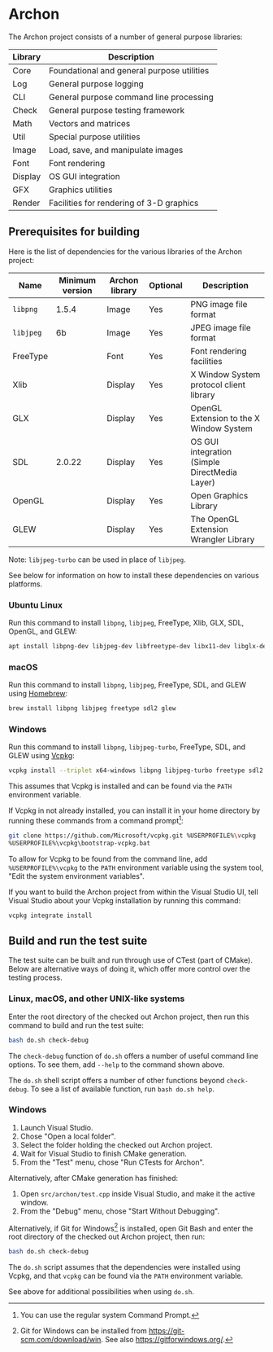 # Archon

The Archon project consists of a number of general purpose libraries:

  | Library | Description
  |---------|--------------------------------------------
  | Core    | Foundational and general purpose utilities
  | Log     | General purpose logging
  | CLI     | General purpose command line processing
  | Check   | General purpose testing framework
  | Math    | Vectors and matrices
  | Util    | Special purpose utilities
  | Image   | Load, save, and manipulate images
  | Font    | Font rendering
  | Display | OS GUI integration
  | GFX     | Graphics utilities
  | Render  | Facilities for rendering of 3-D graphics


## Prerequisites for building

Here is the list of dependencies for the various libraries of the Archon project:

  | Name      | Minimum version | Archon library | Optional | Description
  |-----------|-----------------|----------------|----------|-----------------------------------------------
  | `libpng`  | 1.5.4           | Image          | Yes      | PNG image file format
  | `libjpeg` | 6b              | Image          | Yes      | JPEG image file format
  | FreeType  |                 | Font           | Yes      | Font rendering facilities
  | Xlib      |                 | Display        | Yes      | X Window System protocol client library
  | GLX       |                 | Display        | Yes      | OpenGL Extension to the X Window System
  | SDL       | 2.0.22          | Display        | Yes      | OS GUI integration (Simple DirectMedia Layer)
  | OpenGL    |                 | Display        | Yes      | Open Graphics Library
  | GLEW      |                 | Display        | Yes      | The OpenGL Extension Wrangler Library

Note: `libjpeg-turbo` can be used in place of `libjpeg`.

See below for information on how to install these dependencies on various platforms.

### Ubuntu Linux

Run this command to install `libpng`, `libjpeg`, FreeType, Xlib, GLX, SDL, OpenGL, and GLEW:

```sh
apt install libpng-dev libjpeg-dev libfreetype-dev libx11-dev libglx-dev libsdl2-dev libgl-dev libglew-dev
```

### macOS

Run this command to install `libpng`, `libjpeg`, FreeType, SDL, and GLEW using
[Homebrew][homebrew]:

```sh
brew install libpng libjpeg freetype sdl2 glew
```

### Windows

Run this command to install `libpng`, `libjpeg-turbo`, FreeType, SDL, and GLEW using
[Vcpkg][vcpkg]:


```sh
vcpkg install --triplet x64-windows libpng libjpeg-turbo freetype sdl2 glew
```

This assumes that Vcpkg is installed and can be found via the `PATH` environment variable.

If Vcpkg in not already installed, you can install it in your home directory by running
these commands from a command prompt[^wincmdprompt]:

```sh
git clone https://github.com/Microsoft/vcpkg.git %USERPROFILE%\vcpkg
%USERPROFILE%\vcpkg\bootstrap-vcpkg.bat
```

To allow for Vcpkg to be found from the command line, add `%USERPROFILE%\vcpkg` to the
`PATH` environment variable using the system tool, "Edit the system environment variables".

If you want to build the Archon project from within the Visual Studio UI, tell Visual Studio
about your Vcpkg installation by running this command:

```sh
vcpkg integrate install
```


[homebrew]: https://brew.sh/
[vcpkg]: https://github.com/Microsoft/vcpkg

[^wincmdprompt]: You can use the regular system Command Prompt.


## Build and run the test suite

The test suite can be built and run through use of CTest (part of CMake). Below are
alternative ways of doing it, which offer more control over the testing process.

### Linux, macOS, and other UNIX-like systems

Enter the root directory of the checked out Archon project, then run this command to build
and run the test suite:

```sh
bash do.sh check-debug
```

The `check-debug` function of `do.sh` offers a number of useful command line options. To see
them, add `--help` to the command shown above.

The `do.sh` shell script offers a number of other functions beyond `check-debug`. To see a
list of available function, run `bash do.sh help`.

### Windows

1. Launch Visual Studio.
2. Chose "Open a local folder".
3. Select the folder holding the checked out Archon project.
4. Wait for Visual Studio to finish CMake generation.
5. From the "Test" menu, chose "Run CTests for Archon".

Alternatively, after CMake generation has finished:
1. Open `src/archon/test.cpp` inside Visual Studio, and make it the active window.
2. From the "Debug" menu, chose "Start Without Debugging".

Alternatively, if Git for Windows[^gitfw] is installed, open Git Bash and enter the root
directory of the checked out Archon project, then run:

```sh
bash do.sh check-debug
```

The `do.sh` script assumes that the dependencies were installed using Vcpkg, and that
`vcpkg` can be found via the `PATH` environment variable.

See above for additional possibilities when using `do.sh`.

[^gitfw]: Git for Windows can be installed from https://git-scm.com/download/win. See also
    https://gitforwindows.org/.
